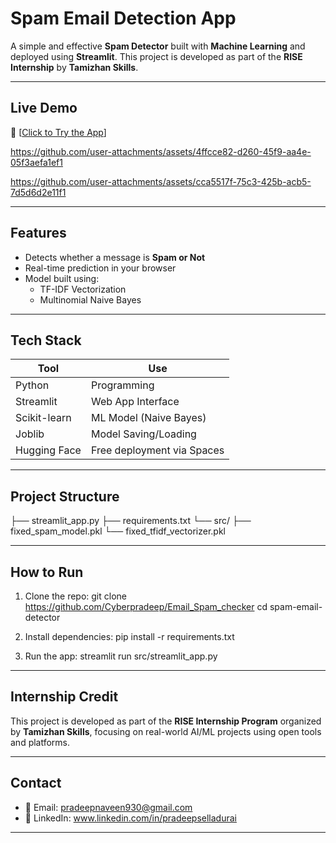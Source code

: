 #  Spam Email Detection App

A simple and effective **Spam Detector** built with **Machine Learning** and deployed using **Streamlit**. This project is developed as part of the **RISE Internship** by **Tamizhan Skills**.

---

##  Live Demo
🔗 [[Click to Try the App](https://huggingface.co/spaces/Prap017/Email_Spam_Detection)]



https://github.com/user-attachments/assets/4ffcce82-d260-45f9-aa4e-05f3aefa1ef1



https://github.com/user-attachments/assets/cca5517f-75c3-425b-acb5-7d5d6d2e11f1


---

##  Features

- Detects whether a message is **Spam or Not**
- Real-time prediction in your browser
- Model built using:
  - TF-IDF Vectorization
  - Multinomial Naive Bayes

---

##  Tech Stack

| Tool         | Use                            |
|--------------|---------------------------------|
| Python       | Programming                     |
| Streamlit    | Web App Interface               |
| Scikit-learn | ML Model (Naive Bayes)          |
| Joblib       | Model Saving/Loading            |
| Hugging Face | Free deployment via Spaces      |

---

##  Project Structure

├── streamlit_app.py
├── requirements.txt
└── src/
├── fixed_spam_model.pkl
└── fixed_tfidf_vectorizer.pkl


---

##  How to Run

1. Clone the repo:
git clone https://github.com/Cyberpradeep/Email_Spam_checker
cd spam-email-detector


2. Install dependencies:
pip install -r requirements.txt


3. Run the app:
streamlit run src/streamlit_app.py


---

##  Internship Credit

This project is developed as part of the **RISE Internship Program** organized by **Tamizhan Skills**, focusing on real-world AI/ML projects using open tools and platforms.

---

##  Contact

- 📧 Email: pradeepnaveen930@gmail.com 
- 🔗 LinkedIn: www.linkedin.com/in/pradeepselladurai

---
